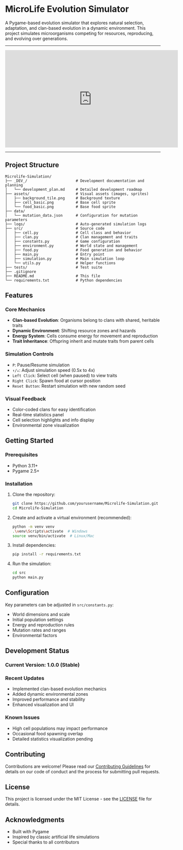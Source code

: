 # MicroLife Evolution Simulator

A Pygame-based evolution simulator that explores natural selection, adaptation, and clan-based evolution in a dynamic environment. This project simulates microorganisms competing for resources, reproducing, and evolving over generations.

---  

<iframe width="560" height="315" src="https://www.youtube.com/embed/_LaB4yQZgFE?si=Ft6XFWCquz5-Igz2" title="YouTube video player" frameborder="0" allow="accelerometer; autoplay; clipboard-write; encrypted-media; gyroscope; picture-in-picture; web-share" referrerpolicy="strict-origin-when-cross-origin" allowfullscreen></iframe>

---  

## Project Structure

```text
Microlife-Simulation/
├── _DEV_/                      # Development documentation and planning
│   └── development_plan.md     # Detailed development roadmap
├── assets/                     # Visual assets (images, sprites)
│   ├── background_tile.png     # Background texture
│   ├── cell_basic.png          # Base cell sprite
│   └── food_basic.png          # Base food sprite
├── data/
│   └── mutation_data.json      # Configuration for mutation parameters
├── logs/                       # Auto-generated simulation logs
├── src/                        # Source code
│   ├── cell.py                 # Cell class and behavior
│   ├── clan.py                 # Clan management and traits
│   ├── constants.py            # Game configuration
│   ├── environment.py          # World state and management
│   ├── food.py                 # Food generation and behavior
│   ├── main.py                 # Entry point
│   ├── simulation.py           # Main simulation loop
│   └── utils.py                # Helper functions
├── tests/                      # Test suite
├── .gitignore
├── README.md                   # This file
└── requirements.txt            # Python dependencies
```

## Features

### Core Mechanics

- **Clan-based Evolution**: Organisms belong to clans with shared, heritable traits
- **Dynamic Environment**: Shifting resource zones and hazards
- **Energy System**: Cells consume energy for movement and reproduction
- **Trait Inheritance**: Offspring inherit and mutate traits from parent cells

### Simulation Controls

- `P`: Pause/Resume simulation
- `↑/↓`: Adjust simulation speed (0.5x to 4x)
- `Left Click`: Select cell (when paused) to view traits
- `Right Click`: Spawn food at cursor position
- `Reset Button`: Restart simulation with new random seed

### Visual Feedback

- Color-coded clans for easy identification
- Real-time statistics panel
- Cell selection highlights and info display
- Environmental zone visualization

## Getting Started

### Prerequisites

- Python 3.11+
- Pygame 2.5+

### Installation

1. Clone the repository:

   ```bash
   git clone https://github.com/yourusername/Microlife-Simulation.git
   cd Microlife-Simulation
   ```

2. Create and activate a virtual environment (recommended):

   ```bash
   python -m venv venv
   .\venv\Scripts\activate  # Windows
   source venv/bin/activate  # Linux/Mac
   ```

3. Install dependencies:

   ```bash
   pip install -r requirements.txt
   ```

4. Run the simulation:

   ```bash
   cd src
   python main.py
   ```

## Configuration

Key parameters can be adjusted in `src/constants.py`:

- World dimensions and scale
- Initial population settings
- Energy and reproduction rules
- Mutation rates and ranges
- Environmental factors

## Development Status

### Current Version: 1.0.0 (Stable)

### Recent Updates

- Implemented clan-based evolution mechanics
- Added dynamic environmental zones
- Improved performance and stability
- Enhanced visualization and UI

### Known Issues

- High cell populations may impact performance
- Occasional food spawning overlap
- Detailed statistics visualization pending

## Contributing

Contributions are welcome! Please read our [Contributing Guidelines](CONTRIBUTING.md) for details on our code of conduct and the process for submitting pull requests.

## License

This project is licensed under the MIT License - see the [LICENSE](LICENSE) file for details.

## Acknowledgments

- Built with Pygame
- Inspired by classic artificial life simulations
- Special thanks to all contributors
